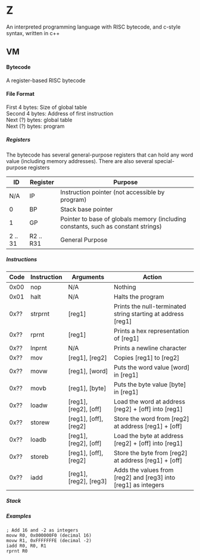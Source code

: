 # Z
An interpreted programming language with RISC bytecode, and c-style syntax, written in c++

## VM
#### Bytecode
A register-based RISC bytecode

#### File Format
First 4 bytes: Size of global table \
Second 4 bytes: Address of first instruction \
Next (?) bytes: global table \
Next (?) bytes: program

##### Registers
The bytecode has several general-purpose registers that can hold any word value (including memory addresses).
There are also several special-purpose registers

ID      | Register      | Purpose
---     | ---           | ---
N/A     | IP            | Instruction pointer (not accessible by program)
0       | BP            | Stack base pointer
1       | GP            | Pointer to base of globals memory (including constants, such as constant strings)
2 .. 31 | R2 .. R31     | General Purpose


##### Instructions

Code    | Instruction   | Arguments                 | Action
---     | ---           | ---                       | ---
0x00    | nop           | N/A                       | Nothing
0x01    | halt          | N/A                       | Halts the program
0x??    | strprnt       | [reg1]                    | Prints the null-terminated string starting at address [reg1]
0x??    | rprnt         | [reg1]                    | Prints a hex representation of [reg1]
0x??    | lnprnt        | N/A                       | Prints a newline character
0x??    | mov           | [reg1], [reg2]            | Copies [reg1] to [reg2]
0x??    | movw          | [reg1], [word]            | Puts the word value [word] in [reg1]
0x??    | movb          | [reg1], [byte]            | Puts the byte value [byte] in [reg1]
0x??    | loadw         | [reg1], [reg2], [off]     | Load the word at address [reg2] + [off] into [reg1] 
0x??    | storew        | [reg1], [off], [reg2]     | Store the word from [reg2] at address [reg1] + [off]
0x??    | loadb         | [reg1], [reg2], [off]     | Load the byte at address [reg2] + [off] into [reg1] 
0x??    | storeb        | [reg1], [off], [reg2]     | Store the byte from [reg2] at address [reg1] + [off]
0x??    | iadd          | [reg1], [reg2], [reg3]    | Adds the values from [reg2] and [reg3] into [reg1] as integers


##### Stack

##### Examples
```
; Add 16 and -2 as integers
movw R0, 0x000000F0 (decimal 16)
movw R1, 0xFFFFFFFE (decimal -2)
iadd R0, R0, R1
rprnt R0
```